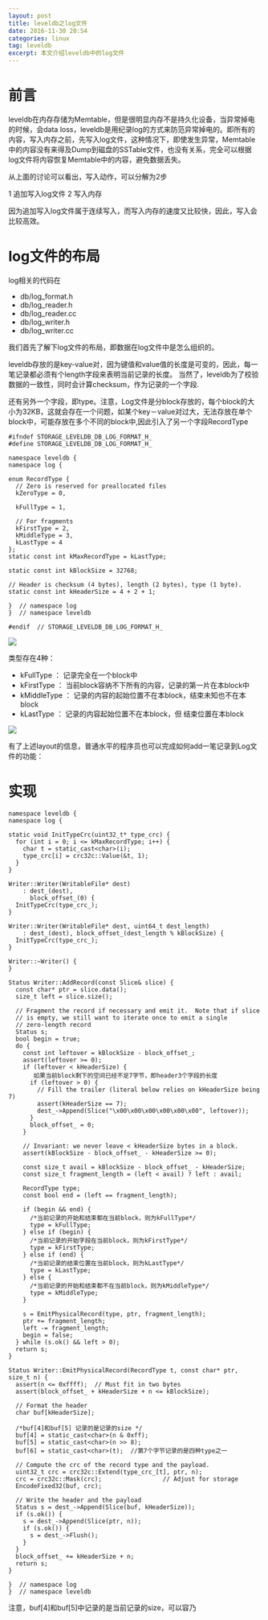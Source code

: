 ```yaml
---
layout: post
title: leveldb之log文件
date: 2016-11-30 20:54
categories: linux
tag: leveldb
excerpt: 本文介绍leveldb中的log文件
---
```


# 前言

leveldb在内存存储为Memtable，但是很明显内存不是持久化设备，当异常掉电的时候，会data loss，leveldb是用纪录log的方式来防范异常掉电的。即所有的内容，写入内存之前，先写入log文件，这种情况下，即使发生异常，Memtable中的内容没有来得及Dump到磁盘的SSTable文件，也没有关系，完全可以根据log文件将内容恢复Memtable中的内容，避免数据丢失。


从上面的讨论可以看出，写入动作，可以分解为2步

1 追加写入log文件
2 写入内存

因为追加写入log文件属于连续写入，而写入内存的速度又比较快，因此，写入会比较高效。


# log文件的布局

log相关的代码在

* db/log_format.h
* db/log_reader.h
* db/log_reader.cc
* db/log_writer.h
* db/log_writer.cc

我们首先了解下log文件的布局，即数据在log文件中是怎么组织的。

leveldb存放的是key-value对，因为键值和value值的长度是可变的，因此，每一笔记录都必须有个length字段来表明当前记录的长度。
当然了，leveldb为了校验数据的一致性，同时会计算checksum，作为记录的一个字段.

还有另外一个字段，即type。注意，Log文件是分block存放的，每个block的大小为32KB，这就会存在一个问题，如某个key－value对过大，无法存放在单个block中，可能存放在多个不同的block中,因此引入了另一个字段RecordType


```
#ifndef STORAGE_LEVELDB_DB_LOG_FORMAT_H_
#define STORAGE_LEVELDB_DB_LOG_FORMAT_H_

namespace leveldb {
namespace log {

enum RecordType {
  // Zero is reserved for preallocated files
  kZeroType = 0,

  kFullType = 1,

  // For fragments
  kFirstType = 2,
  kMiddleType = 3,
  kLastType = 4
};
static const int kMaxRecordType = kLastType;

static const int kBlockSize = 32768;

// Header is checksum (4 bytes), length (2 bytes), type (1 byte).
static const int kHeaderSize = 4 + 2 + 1;

}  // namespace log
}  // namespace leveldb

#endif  // STORAGE_LEVELDB_DB_LOG_FORMAT_H_
```

![](/assets/LevelDB/leveldb-log1.png)

类型存在4种：

* kFullType   ： 记录完全在一个block中
* kFirstType  ： 当前block容纳不下所有的内容，记录的第一片在本block中
* kMiddleType ： 记录的内容的起始位置不在本block，结束未知也不在本block
* kLastType   ： 记录的内容起始位置不在本block，但 结束位置在本block

![](/assets/LevelDB/leveldb-log2.png)

有了上述layout的信息，普通水平的程序员也可以完成如何add一笔记录到Log文件的功能：


# 实现

```
namespace leveldb {
namespace log {

static void InitTypeCrc(uint32_t* type_crc) {
  for (int i = 0; i <= kMaxRecordType; i++) {
    char t = static_cast<char>(i);
    type_crc[i] = crc32c::Value(&t, 1);
  }
}

Writer::Writer(WritableFile* dest)
    : dest_(dest),
      block_offset_(0) {
  InitTypeCrc(type_crc_);
}

Writer::Writer(WritableFile* dest, uint64_t dest_length)
    : dest_(dest), block_offset_(dest_length % kBlockSize) {
  InitTypeCrc(type_crc_);
}

Writer::~Writer() {
}

Status Writer::AddRecord(const Slice& slice) {
  const char* ptr = slice.data();
  size_t left = slice.size();

  // Fragment the record if necessary and emit it.  Note that if slice
  // is empty, we still want to iterate once to emit a single
  // zero-length record
  Status s;
  bool begin = true;
  do {
    const int leftover = kBlockSize - block_offset_;
    assert(leftover >= 0);
    if (leftover < kHeaderSize) {
       如果当前block剩下的空间已经不足7字节，即header3个字段的长度
      if (leftover > 0) {
        // Fill the trailer (literal below relies on kHeaderSize being 7)
        assert(kHeaderSize == 7);
        dest_->Append(Slice("\x00\x00\x00\x00\x00\x00", leftover));
      }
      block_offset_ = 0;
    }

    // Invariant: we never leave < kHeaderSize bytes in a block.
    assert(kBlockSize - block_offset_ - kHeaderSize >= 0);

    const size_t avail = kBlockSize - block_offset_ - kHeaderSize;
    const size_t fragment_length = (left < avail) ? left : avail;

    RecordType type;
    const bool end = (left == fragment_length);
    
    if (begin && end) {
      /*当前记录的开始和结束都在当前block，则为kFullType*/
      type = kFullType;
    } else if (begin) {
      /*当前记录的开始字段在当前block，则为kFirstType*/
      type = kFirstType;
    } else if (end) {
      /*当前记录的结束位置在当前block，则为kLastType*/
      type = kLastType;
    } else {
      /*当前记录的开始和结束都不在当前block，则为kMiddleType*/
      type = kMiddleType;
    }

    s = EmitPhysicalRecord(type, ptr, fragment_length);
    ptr += fragment_length;
    left -= fragment_length;
    begin = false;
  } while (s.ok() && left > 0);
  return s;
}

Status Writer::EmitPhysicalRecord(RecordType t, const char* ptr, size_t n) {
  assert(n <= 0xffff);  // Must fit in two bytes
  assert(block_offset_ + kHeaderSize + n <= kBlockSize);

  // Format the header
  char buf[kHeaderSize];
  
  /*buf[4]和buf[5] 记录的是记录的size */
  buf[4] = static_cast<char>(n & 0xff);
  buf[5] = static_cast<char>(n >> 8);  
  buf[6] = static_cast<char>(t);  //第7个字节记录的是四种type之一

  // Compute the crc of the record type and the payload.
  uint32_t crc = crc32c::Extend(type_crc_[t], ptr, n);
  crc = crc32c::Mask(crc);                 // Adjust for storage
  EncodeFixed32(buf, crc);

  // Write the header and the payload
  Status s = dest_->Append(Slice(buf, kHeaderSize));
  if (s.ok()) {
    s = dest_->Append(Slice(ptr, n));
    if (s.ok()) {
      s = dest_->Flush();
    }
  }
  block_offset_ += kHeaderSize + n;
  return s;
}

}  // namespace log
}  // namespace leveldb

```

注意，buf[4]和buf[5]中记录的是当前记录的size，可以容乃

